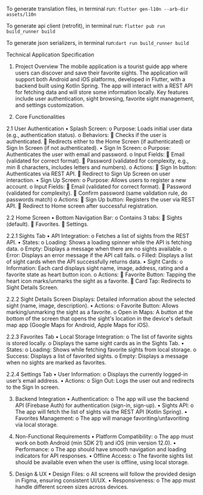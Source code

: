 
To generate translation files, in terminal run: `flutter gen-l10n --arb-dir assets/l10n`

To generate api client (retrofit), in terminal run: `flutter pub run build_runner build`

To generate json serializers, in terminal run:`dart run build_runner build`

Technical Application Specification
1. Project Overview
The mobile application is a tourist guide app where users can discover and save their favorite sights. The application will support both Android and iOS platforms, developed in Flutter, with a backend built using Kotlin Spring. The app will interact with a REST API for fetching data and will store some information locally. Key features include user authentication, sight browsing, favorite sight management, and settings customization.
 
2. Core Functionalities

 2.1 User Authentication
 •	Splash Screen:
 o	Purpose: Loads initial user data (e.g., authentication status).
 o	Behaviors:
 	Checks if the user is authenticated.
 	Redirects either to the Home Screen (if authenticated) or Sign In Screen (if not authenticated).
 •	Sign In Screen:
 o	Purpose: Authenticates the user with email and password.
 o	Input Fields:
 	Email (validated for correct format).
 	Password (validated for complexity, e.g., min 8 characters, includes letters and numbers).
 o	Actions:
 	Sign In button: Authenticates via REST API.
 	Redirect to Sign Up Screen on user interaction.
 •	Sign Up Screen:
 o	Purpose: Allows users to register a new account.
 o	Input Fields:
 	Email (validated for correct format).
 	Password (validated for complexity).
 	Confirm password (same validation rule, do passwords match)
 o	Actions:
 	Sign Up button: Registers the user via REST API.
 	Redirect to Home screen after successful registration.
   
2.2 Home Screen
•	Bottom Navigation Bar:
o	Contains 3 tabs:
	Sights (default).
	Favorites.
	Settings.

 2.2.1 Sights Tab
 •	API Integration:
 o	Fetches a list of sights from the REST API.
 •	States:
 o	Loading: Shows a loading spinner while the API is fetching data.
 o	Empty: Displays a message when there are no sights available.
 o	Error: Displays an error message if the API call fails.
 o	Filled: Displays a list of sight cards when the API successfully returns data.
 •	Sight Cards:
 o	Information: Each card displays sight name, image, address, rating and a favorite state as heart button icon.
 o	Actions:
 	Favorite Button: Tapping the heart icon marks/unmarks the sight as a favorite.
 	Card Tap: Redirects to Sight Details Screen.
 
 2.2.2 Sight Details Screen
 Displays: Detailed information about the selected sight (name, image, description).
 •	Actions:
 o	Favorite Button: Allows marking/unmarking the sight as a favorite.
 o	Open in Maps: A button at the bottom of the screen that opens the sight's location in the device's default map app (Google Maps for Android, Apple Maps for iOS).
 
 2.2.3 Favorites Tab
 •	Local Storage Integration:
 o	The list of favorite sights is stored locally.
 o	Displays the same sight cards as in the Sights Tab.
 •	States:
 o	Loading: Shows while fetching favorite sights from local storage.
 o	Success: Displays a list of favorited sights.
 o	Empty: Displays a message when no sights are marked as favorites.
 
 2.2.4 Settings Tab
 •	User Information:
 o	Displays the currently logged-in user’s email address.
 •	Actions:
 o	Sign Out: Logs the user out and redirects to the Sign In screen.
  


3. Backend Integration
•	Authentication:
o	The app will use the backend API (Firebase Auth) for authentication (sign-in, sign-up).
•	Sights API:
o	The app will fetch the list of sights via the REST API (Kotlin Spring).
•	Favorites Management:
o	The app will manage favoriting/unfavoriting via local storage.

 
4. Non-Functional Requirements
•	Platform Compatibility:
o	The app must work on both Android (min SDK 21) and iOS (min version 12.0).
•	Performance:
o	The app should have smooth navigation and loading indicators for API responses.
•	Offline Access:
o	The favorite sights list should be available even when the user is offline, using local storage.

 
5. Design & UX
•	Design Files:
o	All screens will follow the provided design in Figma, ensuring consistent UI/UX.
•	Responsiveness:
o	The app must handle different screen sizes across devices.
 

